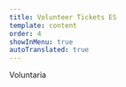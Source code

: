 ```yaml
---
title: Volunteer Tickets ES
template: content
order: 4
showInMenu: true
autoTranslated: true
---
```


Voluntaria
